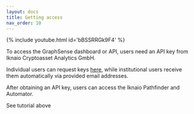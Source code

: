 ```yaml
---
layout: docs
title: Getting access
nav_order: 10
---
```

{% include youtube.html id='bBSSRRGk9F4' %}

To access the GraphSense dashboard or API, users need an API key from Iknaio Cryptoasset Analytics GmbH. 

Individual users can request keys [here](https://www.ikna.io/#packages), while institutional users receive them automatically via provided email addresses.

After obtaining an API key, users can access the Iknaio Pathfinder and Automator.

See tutorial above 



